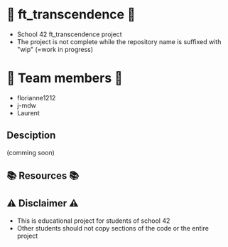 # :rocket: ft_transcendence :rocket:
* School 42 ft_transcendence project
* The project is not complete while the repository name is suffixed with "wip" (=work in progress)

# :space_invader: Team members :space_invader:
* florianne1212
* j-mdw
* Laurent

## Desciption
(comming soon)

## :books: Resources :books:

## :warning: Disclaimer :warning:
*  This is educational project for students of school 42
*  Other students should not copy sections of the code or the entire project
